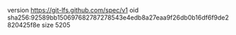 version https://git-lfs.github.com/spec/v1
oid sha256:92589bb150697682787278543e4edb8a27eaa9f26db0b16df6f9de2820425f8e
size 5205
